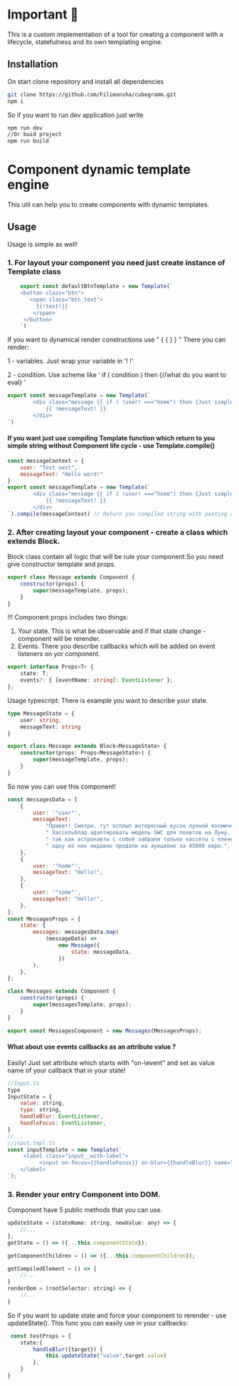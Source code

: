 # Important 🤫

This is a custom implementation of a tool for creating a component with a lifecycle, statefulness and its own templating engine.

## Installation

On start clone repository and install all dependencies

```bash
git clone https://github.com/Filimonsha/cubegramm.git
npm i
```

So if you want to run dev application just write

```bash
npm run dev
//Or buid project
npm run build
```

# Component dynamic template engine

This util can help you to create components with dynamic templates.

## Usage

Usage is simple as well!

### 1. For layout your component you need just create instance of Template class

```js
    export const defaultBtnTemplate = new Template(`
    <button class="btn">
       <span class="btn_text">
         {{!text!}}
        </span>
     </button>
    `)
```

If you want to dynamical render constructions use " { { } } "
There you can render:

1 - variables. Just wrap your variable in '! !'

2 - condition. Use scheme like ' if ( condition ) then {//what do you want to eval} '

```js
export const messageTemplate = new Template(`
        <div class="message {{ if ( !user! ==="home") then {Just simple string} }} ">
            {{ !messageText! }}
        </div>
`)
```

#### If you want just use compiling Template function which return to you simple string without Component life cycle - use Template.compile()

```js
const messageContext = {
    user: "Test uest",
    messageText: "Hello word!"
}
export const messageTemplate = new Template(`
        <div class="message {{ if ( !user! ==="home") then {Just simple string} }} ">
            {{ !messageText! }}
        </div>
`).compile(messageContext) // Return you compiled string with pasting context
```

### 2. After creating layout your component - create a class which extends Block.

Block class contain all logic that will be rule your component.So you need give constructor template and props.

```js
export class Message extends Component {
    constructor(props) {
        super(messageTemplate, props);
    }
}
```

!!! Component props includes two things:

1. Your state. This is what be observable and if that state change - component will be rerender.
2. Events. There you describe callbacks which will be added on event listeners on yor component.

```ts
export interface Props<T> {
    state: T;
    events?: { [eventName: string]: EventListener };
};
```

Usage typescript: There is example you want to describe your state.

```ts
type MessageState = {
    user: string,
    messageText: string
}

export class Message extends Block<MessageState> {
    constructor(props: Props<MessageState>) {
        super(messageTemplate, props);
    }
}
```

So now you can use this component!

```js
const messagesData = [
    {
        user: '"user"',
        messageText:
            "Привет! Смотри, тут всплыл интересный кусок лунной космической истории — НАСА в какой-то момент попросила" +
            " Хассельблад адаптировать модель SWC для полетов на Луну. Сейчас мы все знаем что астронавты летали с моделью 500 EL — и к слову говоря, все тушки этих камер все еще находятся на поверхности Луны," +
            " так как астронавты с собой забрали только кассеты с пленкой Хассельблад в итоге адаптировал SWC для космоса, но что-то пошло не так и на ракету они так никогда и не попали. Всего их было произведено 25 штук," +
            " одну из них недавно продали на аукционе за 45000 евро.",
    },
    {
        user: '"home"',
        messageText: "Hello!",
    },
    {
        user: '"some"',
        messageText: "Hello!",
    },
];
const MessagesProps = {
    state: {
        messages: messagesData.map(
            (messageData) =>
                new Message({
                    state: messageData,
                })
        ),
    },
};

class Messages extends Component {
    constructor(props) {
        super(messagesTemplate, props);
    }
}

export const MessagesComponent = new Messages(MessagesProps);
```

#### What about use events callbacks as an attribute value ?

Easily! Just set attribute which starts with "on-\\event" and set as value name of your callback that in your state!

```js
//Input.ts
type
InputState = {
    value: string,
    type: string,
    handleBlur: EventListener,
    handleFocus: EventListener,
}
//...
//input.tmpl.ts
const inputTemplate = new Template(`
     <label class="input__with-label">
          <input on-focus={{handleFocus}} on-blur={{handleBlur}} name="{{!name!}}" value="{{!value!}}"  type="{{!type !}}" placeholder={{!placeholder!}}  class="input__with-label_input" type="text" name="login" id="LOGIN">
    </label>
`);
```

### 3. Render your entry Component into DOM.

Component have 5 public methods that you can use.

```js
updateState = (stateName: string, newValue: any) => {
    //...
};
getState = () => ({...this.componentState});

getComponentChildren = () => ({...this.componentChildren});

getCompiledElement = () => {
    //...
}
renderDom = (rootSelector: string) => {
    //...
}
```
So if you want to update state and force your component to rerender - use updateState().
This func you can easily use in your callbacks:
```ts
 const testProps = {
    state:{
        handleBlur({target}) {
            this.updateState("value",target.value)
        },
    }
}
```
